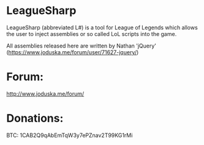 LeagueSharp
===========

LeagueSharp (abbreviated L#) is a tool for League of Legends which allows the user to inject assemblies or so called LoL scripts into the game.

All assemblies released here are written by Nathan 'jQuery'  (https://www.joduska.me/forum/user/71627-jquery/)

Forum:
===========

http://www.joduska.me/forum/

Donations:
===========

BTC: 1CAB2Q9qAbEmTqW3y7ePZnav2T99KG1rMi
